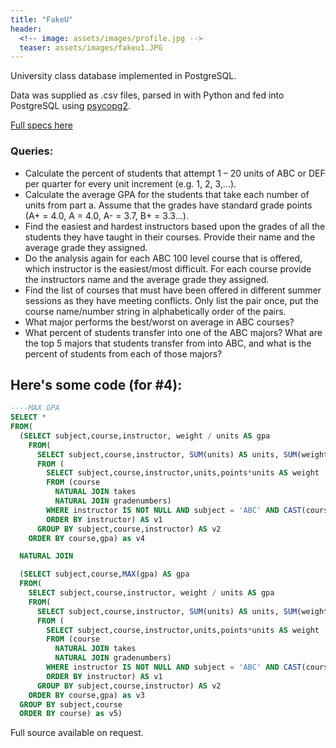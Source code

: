 ```yaml
---
title: "FakeU"
header:
  <!-- image: assets/images/profile.jpg -->
  teaser: assets/images/fakeu1.JPG
---
```

University class database implemented in PostgreSQL.  

Data was supplied as .csv files, parsed in with Python and fed into PostgreSQL using [psycopg2](http://initd.org/psycopg/).  

[Full specs here](/assets/docs/Homework04.pdf)  

### Queries:
- Calculate the percent of students that attempt 1 – 20 units of ABC or DEF per quarter for every unit increment (e.g. 1, 2, 3,…).  
- Calculate the average GPA for the students that take each number of units from part a. Assume that the grades have standard grade points (A+ = 4.0, A = 4.0, A- = 3.7, B+ = 3.3…).  
- Find the easiest and hardest instructors based upon the grades of all the students they have taught in their courses. Provide their name and the average grade they assigned.  
- Do the analysis again for each ABC 100 level course that is offered, which instructor is the easiest/most difficult. For each course provide the instructors name and the average grade they assigned.  
- Find the list of courses that must have been offered in different summer sessions as they have meeting conflicts. Only list the pair once, put the course name/number string in alphabetically order of the pairs.  
- What major performs the best/worst on average in ABC courses?  
- What percent of students transfer into one of the ABC majors? What are the top 5 majors that students transfer from into ABC, and what is the percent of students from each of those majors?  

## Here's some code (for #4):
```sql
----MAX GPA
SELECT * 
FROM(
  (SELECT subject,course,instructor, weight / units AS gpa 
    FROM(
      SELECT subject,course,instructor, SUM(units) AS units, SUM(weight) AS weight 
      FROM (
        SELECT subject,course,instructor,units,points*units AS weight 
        FROM (course 
          NATURAL JOIN takes 
          NATURAL JOIN gradenumbers) 
        WHERE instructor IS NOT NULL AND subject = 'ABC' AND CAST(course AS INTEGER) >= 100 AND CAST(course AS INTEGER) < 200
        ORDER BY instructor) AS v1 
      GROUP BY subject,course,instructor) AS v2
    ORDER BY course,gpa) as v4

  NATURAL JOIN

  (SELECT subject,course,MAX(gpa) AS gpa
  FROM(
    SELECT subject,course,instructor, weight / units AS gpa 
    FROM(
      SELECT subject,course,instructor, SUM(units) AS units, SUM(weight) AS weight 
      FROM (
        SELECT subject,course,instructor,units,points*units AS weight 
        FROM (course 
          NATURAL JOIN takes 
          NATURAL JOIN gradenumbers) 
        WHERE instructor IS NOT NULL AND subject = 'ABC' AND CAST(course AS INTEGER) >= 100 AND CAST(course AS INTEGER) < 200
        ORDER BY instructor) AS v1 
      GROUP BY subject,course,instructor) AS v2
    ORDER BY course,gpa) as v3
  GROUP BY subject,course
  ORDER BY course) as v5)
```
Full source available on request.